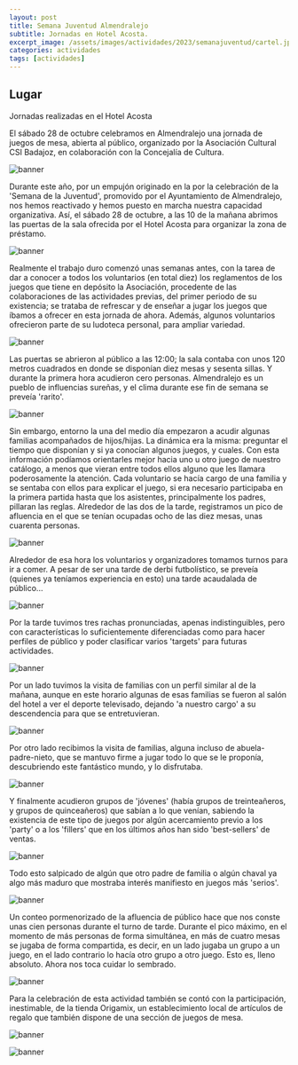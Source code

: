 ```yaml
---
layout: post
title: Semana Juventud Almendralejo
subtitle: Jornadas en Hotel Acosta.
excerpt_image: /assets/images/actividades/2023/semanajuventud/cartel.jpg
categories: actividades
tags: [actividades]
---
```


Lugar
-----

Jornadas realizadas en el Hotel Acosta


El sábado 28 de octubre celebramos en Almendralejo una jornada de juegos de mesa, abierta al público, organizado por la Asociación Cultural CSI Badajoz, en colaboración con la Concejalía de Cultura.

![banner](/assets/images/actividades/2023/semanajuventud/cartel.jpg)

Durante este año, por un empujón originado en la por la celebración de la 'Semana de la Juventud', promovido por el Ayuntamiento de Almendralejo, nos hemos reactivado y hemos puesto en marcha nuestra capacidad organizativa. Así, el sábado 28 de octubre, a las 10 de la mañana abrimos las puertas de la sala ofrecida por el Hotel Acosta para organizar la zona de préstamo.

![banner](/assets/images/actividades/2023/semanajuventud/panoramica3.jpg)

Realmente el trabajo duro comenzó unas semanas antes, con la tarea de dar a conocer a todos los voluntarios (en total diez) los reglamentos de los juegos que tiene en depósito la Asociación, procedente de las colaboraciones de las actividades previas, del primer periodo de su existencia; se trataba de refrescar y de enseñar a jugar los juegos que íbamos a ofrecer en esta jornada de ahora. Además, algunos voluntarios ofrecieron parte de su ludoteca personal, para ampliar variedad.

![banner](/assets/images/actividades/2023/semanajuventud/juegos.jpg)

Las puertas se abrieron al público a las 12:00; la sala contaba con unos 120 metros cuadrados en donde se disponían diez mesas y sesenta sillas. Y durante la primera hora acudieron cero personas. Almendralejo es un pueblo de influencias sureñas, y el clima durante ese fin de semana se preveía 'rarito'.

![banner](/assets/images/actividades/2023/semanajuventud/f01.jpg)

Sin embargo, entorno la una del medio día empezaron a acudir algunas familias acompañados de hijos/hijas. La dinámica era la misma: preguntar el tiempo que disponían y si ya conocían algunos juegos, y cuales. Con esta información podíamos orientarles mejor hacia uno u otro juego de nuestro catálogo, a menos que vieran entre todos ellos alguno que les llamara poderosamente la atención. Cada voluntario se hacía cargo de una familia y se sentaba con ellos para explicar el juego, si era necesario participaba en la primera partida hasta que los asistentes, principalmente los padres, pillaran las reglas. Alrededor de las dos de la tarde, registramos un pico de afluencia en el que se tenían ocupadas ocho de las diez mesas, unas cuarenta personas.

![banner](/assets/images/actividades/2023/semanajuventud/f02.jpg)

Alrededor de esa hora los voluntarios y organizadores tomamos turnos para ir a comer. A pesar de ser una tarde de derbi futbolístico, se preveía (quienes ya teníamos experiencia en esto) una tarde acaudalada de público...

![banner](/assets/images/actividades/2023/semanajuventud/f03.jpg)

Por la tarde tuvimos tres rachas pronunciadas, apenas indistinguibles, pero con características lo suficientemente diferenciadas como para hacer perfiles de público y poder clasificar varios 'targets' para futuras actividades.

![banner](/assets/images/actividades/2023/semanajuventud/f04.jpg)

Por un lado tuvimos la visita de familias con un perfil similar al de la mañana, aunque en este horario algunas de esas familias se fueron al salón del hotel a ver el deporte televisado, dejando 'a nuestro cargo' a su descendencia para que se entretuvieran.

![banner](/assets/images/actividades/2023/semanajuventud/f07.jpg)

Por otro lado recibimos la visita de familias, alguna incluso de abuela-padre-nieto, que se mantuvo firme a jugar todo lo que se le proponía, descubriendo este fantástico mundo, y lo disfrutaba.

![banner](/assets/images/actividades/2023/semanajuventud/f08.jpg)

Y finalmente acudieron grupos de 'jóvenes' (había grupos de treinteañeros, y grupos de quinceañeros) que sabían a lo que venían, sabiendo la existencia de este tipo de juegos por algún acercamiento previo a los 'party' o a los 'fillers' que en los últimos años han sido 'best-sellers' de ventas.

![banner](/assets/images/actividades/2023/semanajuventud/f09.jpg)

Todo esto salpicado de algún que otro padre de familia o algún chaval ya algo más maduro que mostraba interés manifiesto en juegos más 'serios'.

![banner](/assets/images/actividades/2023/semanajuventud/f05.jpg)

Un conteo pormenorizado de la afluencia de público hace que nos conste unas cien personas durante el turno de tarde. Durante el pico máximo, en el momento de más personas de forma simultánea, en más de cuatro mesas se jugaba de forma compartida, es decir, en un lado jugaba un grupo a un juego, en el lado contrario lo hacía otro grupo a otro juego. Esto es, lleno absoluto. Ahora nos toca cuidar lo sembrado.

![banner](/assets/images/actividades/2023/semanajuventud/f06.jpg)

Para la celebración de esta actividad también se contó con la participación, inestimable, de la tienda Origamix, un establecimiento local de artículos de regalo que también dispone de una sección de juegos de mesa.

![banner](/assets/images/actividades/2023/semanajuventud/f10.jpg)


![banner](/assets/images/actividades/2023/semanajuventud/staffCSIBadajoz.jpg)






